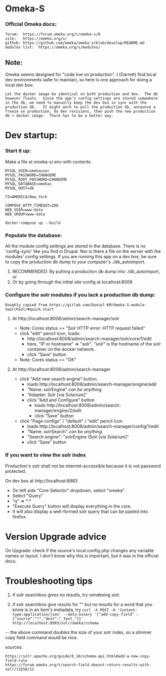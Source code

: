 # Omeka-S

### Official Omeka docs:

	forum:  https://forum.omeka.org/c/omeka-s/8
	site:   https://omeka.org/s/
	github: https://github.com/omeka/omeka-s/blob/develop/README.md
	modules list:  https://omeka.org/s/modules/

## Note:

Omeka seems designed for "code live on production".  I (Garrett) find local dev environments safer to maintain, so here is one approach for doing a local dev box:

	Let the docker image be identical on both production and dev.  The db however floats.  Since the app's config settings are stored somewhere in the db, we need to manually keep the dev box in sync with the production db.   It might work to pull the production db, announce a freeze on production, do dev revisions, then push the new production db + docker image.  There has to be a better way.

# Dev startup:

### Start it up:

Make a file at omeka-s/.env with contents:

	MYSQL_USER=omekauser
	MYSQL_PASSWORD=CHANGEME
	MYSQL_ROOT_PASSWORD=CHANGEME
	MYSQL_DATABASE=omekas
	MYSQL_HOST=db

	TZ=AMERICA/New_York

	COMPOSE_HTTP_TIMEOUT=200
	WEB_USER=www-data
	WEB_GROUP=www-data


`docker-compose up --build`
 
### Populate the database:

All the module config settings are stored in the database.  There is no 'config-sync' like you find in Drupal.  Nor is there a file on the server with the modules' config settings.  If you are running this app on a dev box, be sure to copy the production db dump to your computer's ./db_autoimport.

1)	RECOMMENDED: By putting a production db dump into ./db_autoimport, or
1) 	Or by going through the initial site config at localhost:8008

### Configure the solr modules if you lack a production db dump:

	Roughly copied from https://gitlab.com/Daniel-KM/Omeka-S-module-SearchSolr#quick-start

1) At http://localhost:8008/admin/search-manager/solr
	-  Note: Cores status == "Solr HTTP error: HTTP request failed"
	-  click "edit" pencil icon, loads:
		-  http://localhost:8008/admin/search-manager/solr/core/1/edit
    	-  here, "IP or hostname" => "solr".  "solr" is the hostname of the solr container on the docker network.
    	-  click "Save" button
    - Note: Cores status == "OK"

1) At http://localhost:8008/admin/search-manager
	- click "Add new search engine" button.
		- loads http://localhost:8008/admin/search-manager/engine/add
		- "Name: solrEngine"   *can be anything*
		- "Adapter: Solr \[via Solarium\]"
		- click "Add and Configure" button
			- loads http://localhost:8008/admin/search-manager/engine/2/edit
			- click "Save" button
	- click "Page configs" / "default" / "edit" pencil icon
		- loads http://localhost:8008/admin/search-manager/config/1/edit
		- "Name: solrSearch"  *can be anything*
		- "Search engine": "solrEngine (Solr \[via Solarium\]"
		- click "Save" button

### If you want to view the solr index

Production's solr shall not be internet-accessible because it is not password protected.

On dev box at http://localhost:8983
-  On left side "Core Selector" dropdown, select "omeka".
-  Select "Query"
-  "q" => \*:\*
-  "Execute Query" button will display everything in the core.
-  It will also display a well-formed solr query that can be pasted into firefox.

# Version Upgrade advice

On Upgrade: check if the source's local.config.php changes any variable names or layout.  I don't know why this is important, but it was in the official docs.



# Troubleshooting tips

1)  if solr searchbox gives no results, try reindexing solr.

2)  if solr searchbox give results for "" but no results for a word that you know is in an item's metadata, try `curl -X POST -H 'Content-type:application/json' --data-binary '{"add-copy-field" : {"source":"*","dest":"_text_"}}' http://localhost:8983/solr/omeka/schema`

  -- the above command doubles the size of your solr index, so a slimmer copy field command would be nice.
  
  sources:  

    https://solr.apache.org/guide/8_10/schema-api.html#add-a-new-copy-field-rule
    https://forum.omeka.org/t/search-field-doesnt-return-results-with-solr/11650/11
 


